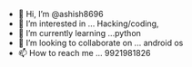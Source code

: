 - 👋 Hi, I’m @ashish8696
- 👀 I’m interested in ... Hacking/coding,
- 🌱 I’m currently learning ...python
- 💞️ I’m looking to collaborate on ... android os
- 📫 How to reach me ... 9921981826

<!---
ashish8696/ashish8696 is a ✨ special ✨ repository because its `README.md` (this file) appears on your GitHub profile.
You can click the Preview link to take a look at your changes.
--->
